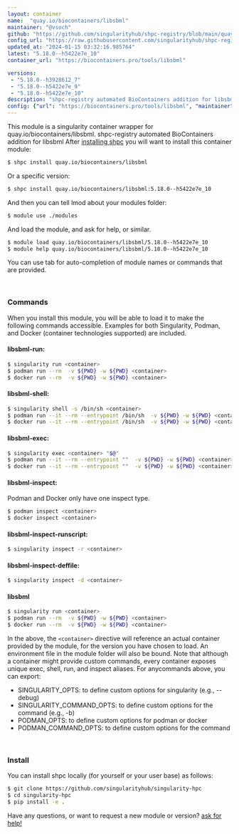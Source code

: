 ```yaml
---
layout: container
name:  "quay.io/biocontainers/libsbml"
maintainer: "@vsoch"
github: "https://github.com/singularityhub/shpc-registry/blob/main/quay.io/biocontainers/libsbml/container.yaml"
config_url: "https://raw.githubusercontent.com/singularityhub/shpc-registry/main/quay.io/biocontainers/libsbml/container.yaml"
updated_at: "2024-01-15 03:32:16.985764"
latest: "5.18.0--h5422e7e_10"
container_url: "https://biocontainers.pro/tools/libsbml"

versions:
 - "5.18.0--h3928612_7"
 - "5.18.0--h5422e7e_9"
 - "5.18.0--h5422e7e_10"
description: "shpc-registry automated BioContainers addition for libsbml"
config: {"url": "https://biocontainers.pro/tools/libsbml", "maintainer": "@vsoch", "description": "shpc-registry automated BioContainers addition for libsbml", "latest": {"5.18.0--h5422e7e_10": "sha256:1f2dfd8aaffe6c2fb19146da60d2fac5dbf60e5f4c613f5f1191c0d9ed80ce54"}, "tags": {"5.18.0--h3928612_7": "sha256:139ac90b5392e887589cdf9c25bb7689bba06a86d2d230a4430d80e2f649d470", "5.18.0--h5422e7e_9": "sha256:cf6380c5ca5451ed7503b517ead60e2f7464d3c5a8b67fe8dd85b3729606a443", "5.18.0--h5422e7e_10": "sha256:1f2dfd8aaffe6c2fb19146da60d2fac5dbf60e5f4c613f5f1191c0d9ed80ce54"}, "docker": "quay.io/biocontainers/libsbml"}
---
```


This module is a singularity container wrapper for quay.io/biocontainers/libsbml.
shpc-registry automated BioContainers addition for libsbml
After [installing shpc](#install) you will want to install this container module:


```bash
$ shpc install quay.io/biocontainers/libsbml
```

Or a specific version:

```bash
$ shpc install quay.io/biocontainers/libsbml:5.18.0--h5422e7e_10
```

And then you can tell lmod about your modules folder:

```bash
$ module use ./modules
```

And load the module, and ask for help, or similar.

```bash
$ module load quay.io/biocontainers/libsbml/5.18.0--h5422e7e_10
$ module help quay.io/biocontainers/libsbml/5.18.0--h5422e7e_10
```

You can use tab for auto-completion of module names or commands that are provided.

<br>

### Commands

When you install this module, you will be able to load it to make the following commands accessible.
Examples for both Singularity, Podman, and Docker (container technologies supported) are included.

#### libsbml-run:

```bash
$ singularity run <container>
$ podman run --rm  -v ${PWD} -w ${PWD} <container>
$ docker run --rm  -v ${PWD} -w ${PWD} <container>
```

#### libsbml-shell:

```bash
$ singularity shell -s /bin/sh <container>
$ podman run --it --rm --entrypoint /bin/sh  -v ${PWD} -w ${PWD} <container>
$ docker run --it --rm --entrypoint /bin/sh  -v ${PWD} -w ${PWD} <container>
```

#### libsbml-exec:

```bash
$ singularity exec <container> "$@"
$ podman run --it --rm --entrypoint ""  -v ${PWD} -w ${PWD} <container> "$@"
$ docker run --it --rm --entrypoint ""  -v ${PWD} -w ${PWD} <container> "$@"
```

#### libsbml-inspect:

Podman and Docker only have one inspect type.

```bash
$ podman inspect <container>
$ docker inspect <container>
```

#### libsbml-inspect-runscript:

```bash
$ singularity inspect -r <container>
```

#### libsbml-inspect-deffile:

```bash
$ singularity inspect -d <container>
```



#### libsbml

```bash
$ singularity run <container>
$ podman run --rm  -v ${PWD} -w ${PWD} <container>
$ docker run --rm  -v ${PWD} -w ${PWD} <container>
```


In the above, the `<container>` directive will reference an actual container provided
by the module, for the version you have chosen to load. An environment file in the
module folder will also be bound. Note that although a container
might provide custom commands, every container exposes unique exec, shell, run, and
inspect aliases. For anycommands above, you can export:

 - SINGULARITY_OPTS: to define custom options for singularity (e.g., --debug)
 - SINGULARITY_COMMAND_OPTS: to define custom options for the command (e.g., -b)
 - PODMAN_OPTS: to define custom options for podman or docker
 - PODMAN_COMMAND_OPTS: to define custom options for the command

<br>

### Install

You can install shpc locally (for yourself or your user base) as follows:

```bash
$ git clone https://github.com/singularityhub/singularity-hpc
$ cd singularity-hpc
$ pip install -e .
```

Have any questions, or want to request a new module or version? [ask for help!](https://github.com/singularityhub/singularity-hpc/issues)